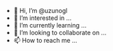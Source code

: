 - 👋 Hi, I’m @uzunogl
- 👀 I’m interested in ...
- 🌱 I’m currently learning ...
- 💞️ I’m looking to collaborate on ...
- 📫 How to reach me ...

<!---
uzunogl/uzunogl is a ✨ special ✨ repository because its `README.md` (this file) appears on your GitHub profile.
You can click the Preview link to take a look at your changes.
--->
